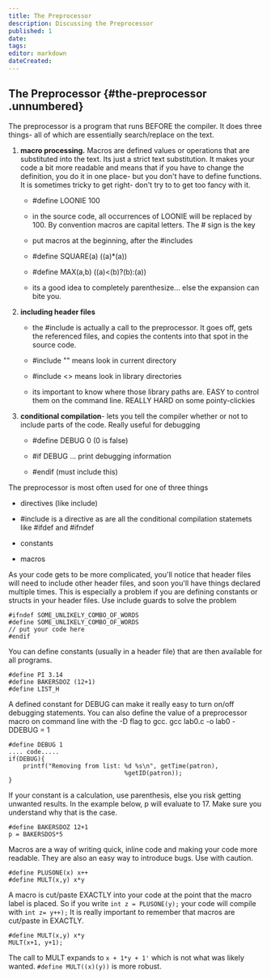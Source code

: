 ```yaml
---
title: The Preprocessor
description: Discussing the Preprocessor
published: 1
date: 
tags: 
editor: markdown
dateCreated: 
---
```


## The Preprocessor {#the-preprocessor .unnumbered}

The preprocessor is a program that runs BEFORE the compiler. It does
three things- all of which are essentially search/replace on the text.

1.  **macro processing.** Macros are defined values or operations that
    are substituted into the text. Its just a strict text substitution.
    It makes your code a bit more readable and means that if you have to
    change the definition, you do it in one place- but you don't have to
    define functions. It is sometimes tricky to get right- don't try to
    to get too fancy with it.

    -   #define LOONIE 100

    -   in the source code, all occurrences of LOONIE will be replaced
        by 100. By convention macros are capital letters. The \# sign is
        the key

    -   put macros at the beginning, after the #includes

    -   #define SQUARE(a) ((a)\*(a))

    -   #define MAX(a,b) ((a)\<(b)?(b):(a))

    -   its a good idea to completely parenthesize\... else the
        expansion can bite you.

2.  **including header files**

    -   the #include is actually a call to the preprocessor. It goes
        off, gets the referenced files, and copies the contents into
        that spot in the source code.

    -   #include \"\" means look in current directory

    -   #include \<\> means look in library directories

    -   its important to know where those library paths are. EASY to
        control them on the command line. REALLY HARD on some
        pointy-clickies

3.  **conditional compilation**- lets you tell the compiler whether or
    not to include parts of the code. Really useful for debugging

    -   #define DEBUG 0 (0 is false)

    -   #if DEBUG \... print debugging information

    -   #endif (must include this)

The preprocessor is most often used for one of three things

-   directives (like include)

-   #include is a directive as are all the conditional compilation
    statemets like #ifdef and #ifndef

-   constants

-   macros

As your code gets to be more complicated, you'll notice that header
files will need to include other header files, and soon you'll have
things declared multiple times. This is especially a problem if you are
defining constants or structs in your header files. Use include guards
to solve the problem

    #ifndef SOME_UNLIKELY_COMBO_OF_WORDS
    #define SOME_UNLIKELY_COMBO_OF_WORDS
    // put your code here
    #endif  

You can define constants (usually in a header file) that are then
available for all programs.

    #define PI 3.14
    #define BAKERSDOZ (12+1)
    #define LIST_H

A defined constant for DEBUG can make it really easy to turn on/off
debugging statements. You can also define the value of a preprocessor
macro on command line with the -D flag to gcc. gcc lab0.c -o lab0
-DDEBUG = 1

    #define DEBUG 1
    .... code.....
    if(DEBUG){
        printf("Removing from list: %d %s\n", getTime(patron),
                                    %getID(patron));
    }

If your constant is a calculation, use parenthesis, else you risk
getting unwanted results. In the example below, p will evaluate to 17.
Make sure you understand why that is the case.

    #define BAKERSDOZ 12+1
    p = BAKERSDOS*5

Macros are a way of writing quick, inline code and making your code more
readable. They are also an easy way to introduce bugs. Use with caution.

    #define PLUSONE(x) x++
    #define MULT(x,y) x*y

A macro is cut/paste EXACTLY into your code at the point that the macro
label is placed. So if you write `int z = PLUSONE(y);` your code will
compile with `int z= y++);` It is really important to remember that
macros are cut/paste in EXACTLY.

    #define MULT(x,y) x*y
    MULT(x+1, y+1);

The call to MULT expands to `x + 1*y + 1'` which is not what was likely
wanted. `#define MULT((x)(y))` is more robust.
